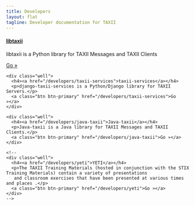 ```yaml
---
title: Developers
layout: flat
tagline: Developer documentation for TAXII
---
```


<div class="row">
  <div class="col-md-6 getting-started-left">
    <div class="well">
      <h4><a href="/developers/libtaxii">libtaxii</a></h4>
      <p>libtaxii is a Python library for TAXII Messages and TAXII Clients</p>
      <a class="btn btn-primary" href="/developers/libtaxii">Go »</a>
    </div>
    
    <div class="well">
      <h4><a href="/developers/taxii-services">taxii-services</a></h4>
      <p>django-taxii-services is a Python/Django library for TAXII Servers.</p>
      <a class="btn btn-primary" href="/developers/taxii-services">Go »</a>
    </div>
    
    <div class="well">
      <h4><a href="/developers/java-taxii">Java-taxii</a></h4>
      <p>Java-taxii is a Java library for TAXII Messages and TAXII Clients.</p>
      <a class="btn btn-primary" href="/developers/java-taxii">Go »</a>
    </div>
    
    <!--
    <div class="well">
      <h4><a href="/developers/yeti">YETI</a></h4>
      <p>The TAXII Training Materials (hosted in conjunction with the STIX Training Materials) contain a variety of presentations
       and classroom exercises that have been presented at various times and places .</p>
      <a class="btn btn-primary" href="/developers/yeti">Go »</a>
    </div>
    -->

  </div>
</div>